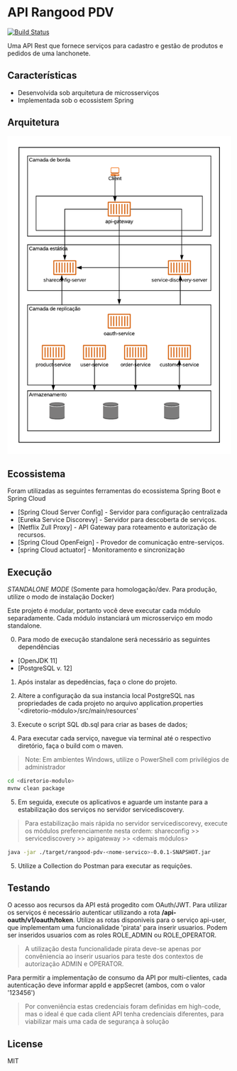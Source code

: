 # API Rangood PDV


[![Build Status](https://img.shields.io/badge/build-passing-brightgreen)](https://img.shields.io/badge/build-passing-brightgreen)

Uma API Rest que fornece serviços para cadastro e gestão de produtos e pedidos de uma lanchonete.

## Características

- Desenvolvida sob arquitetura de microsserviços
- Implementada sob o ecossistem Spring


## Arquitetura

![](https://github.com/gersonguimares/rangood-pdv/raw/master/diagrama_arquitetura.png)

## Ecossistema

Foram utilizadas as seguintes ferramentas do ecossistema Spring Boot e Spring Cloud

- [Spring Cloud Server Config] - Servidor para configuração centralizada
- [Eureka Service Discorevy] - Servidor para descoberta de serviços.
- [Netflix Zull Proxy] - API Gateway para roteamento e autorização de recursos.
- [Spring Cloud OpenFeign] - Provedor de comunicação entre-serviços.
- [spring Cloud actuator] - Monitoramento e sincronização



## Execução

*STANDALONE MODE* (Somente para homologação/dev. Para produção, utilize o modo de instalação Docker)

Este projeto é modular, portanto você deve executar cada módulo separadamente. Cada módulo instanciará um microsserviço em modo standalone.

0. Para modo de execução standalone será necessário as seguintes dependências

- [OpenJDK 11]
- [PostgreSQL v. 12]


1. Após instalar as depedências, faça o clone do projeto.

2. Altere a configuração da sua instancia local PostgreSQL nas propriedades de cada projeto no arquivo application.properties '<diretorio-módulo>/src/main/resources'

3. Execute o script SQL db.sql para criar as bases de dados;

4. Para executar cada serviço, navegue via terminal até o respectivo diretório, faça o build com o maven.

> Note: Em ambientes Windows, utilize o PowerShell com privilégios de administrador


```sh
cd <diretorio-modulo>
mvnw clean package
```

5. Em seguida, execute os aplicativos e aguarde um instante para a estabilização dos serviços no servidor servicediscovery.

> Para estabilização mais rápida no servidor servicediscorevy, execute os módulos preferenciamente nesta ordem: shareconfig >> servicediscovery >> apigateway >> <demais módulos>

```sh
java -jar ./target/rangood-pdv-<nome-servico>-0.0.1-SNAPSHOT.jar
```

5. Utilize a Collection do Postman para executar as requições. 

## Testando

O acesso aos recursos da API está progedito com OAuth/JWT. Para utilizar os serviços é necessário autenticar utilizando a rota **/api-oauth/v1/oauth/token**. Utilize as rotas disponiveis para o serviço api-user, que implementam uma funcionalidade 'pirata' para inserir usuarios. Podem ser inseridos usuarios com as roles ROLE_ADMIN ou ROLE_OPERATOR. 

> A utilização desta funcionalidade pirata deve-se apenas por convêniencia ao inserir usuarios para teste dos contextos de autorização ADMIN e OPERATOR.

Para permitir a implementação de consumo da API por multi-clientes, cada autenticação deve informar appId e appSecret (ambos, com o valor '123456')

> Por conveniência estas credenciais foram definidas em high-code, mas o ideal é que cada client API tenha credenciais diferentes, para viabilizar mais uma cada de segurança à solução



## License

MIT


[//]: # (These are reference links used in the body of this note and get stripped out when the markdown processor does its job. There is no need to format nicely because it shouldn't be seen. Thanks SO - http://stackoverflow.com/questions/4823468/store-comments-in-markdown-syntax)

   [dill]: <https://github.com/joemccann/dillinger>
   [git-repo-url]: <https://github.com/joemccann/dillinger.git>
   [john gruber]: <http://daringfireball.net>
   [df1]: <http://daringfireball.net/projects/markdown/>
   [markdown-it]: <https://github.com/markdown-it/markdown-it>
   [Ace Editor]: <http://ace.ajax.org>
   [node.js]: <http://nodejs.org>
   [Twitter Bootstrap]: <http://twitter.github.com/bootstrap/>
   [jQuery]: <http://jquery.com>
   [@tjholowaychuk]: <http://twitter.com/tjholowaychuk>
   [express]: <http://expressjs.com>
   [AngularJS]: <http://angularjs.org>
   [Gulp]: <http://gulpjs.com>

   [PlDb]: <https://github.com/joemccann/dillinger/tree/master/plugins/dropbox/README.md>
   [PlGh]: <https://github.com/joemccann/dillinger/tree/master/plugins/github/README.md>
   [PlGd]: <https://github.com/joemccann/dillinger/tree/master/plugins/googledrive/README.md>
   [PlOd]: <https://github.com/joemccann/dillinger/tree/master/plugins/onedrive/README.md>
   [PlMe]: <https://github.com/joemccann/dillinger/tree/master/plugins/medium/README.md>
   [PlGa]: <https://github.com/RahulHP/dillinger/blob/master/plugins/googleanalytics/README.md>
